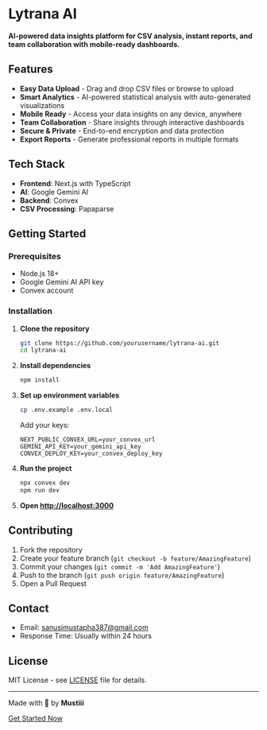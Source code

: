# Lytrana AI

**AI-powered data insights platform for CSV analysis, instant reports, and team collaboration with mobile-ready dashboards.**

## Features

- **Easy Data Upload** - Drag and drop CSV files or browse to upload
- **Smart Analytics** - AI-powered statistical analysis with auto-generated visualizations
- **Mobile Ready** - Access your data insights on any device, anywhere
- **Team Collaboration** - Share insights through interactive dashboards
- **Secure & Private** - End-to-end encryption and data protection
- **Export Reports** - Generate professional reports in multiple formats

## Tech Stack

- **Frontend**: Next.js with TypeScript
- **AI**: Google Gemini AI
- **Backend**: Convex
- **CSV Processing**: Papaparse

## Getting Started

### Prerequisites
- Node.js 18+
- Google Gemini AI API key
- Convex account

### Installation

1. **Clone the repository**
   ```bash
   git clone https://github.com/yourusername/lytrana-ai.git
   cd lytrana-ai
   ```

2. **Install dependencies**
   ```bash
   npm install
   ```

3. **Set up environment variables**
   ```bash
   cp .env.example .env.local
   ```
   
   Add your keys:
   ```env
   NEXT_PUBLIC_CONVEX_URL=your_convex_url
   GEMINI_API_KEY=your_gemini_api_key
   CONVEX_DEPLOY_KEY=your_convex_deploy_key
   ```

4. **Run the project**
   ```bash
   npx convex dev
   npm run dev
   ```

5. **Open [http://localhost:3000](http://localhost:3000)**

## Contributing

1. Fork the repository
2. Create your feature branch (`git checkout -b feature/AmazingFeature`)
3. Commit your changes (`git commit -m 'Add AmazingFeature'`)
4. Push to the branch (`git push origin feature/AmazingFeature`)
5. Open a Pull Request

## Contact

- Email: [sanusimustapha387@gmail.com](mailto:sanusimustapha387@gmail.com)
- Response Time: Usually within 24 hours

## License

MIT License - see [LICENSE](LICENSE) file for details.

---

Made with 💜 by **Mustiii**

[Get Started Now](https://github.com/Digitalmustiii/lytrana)
